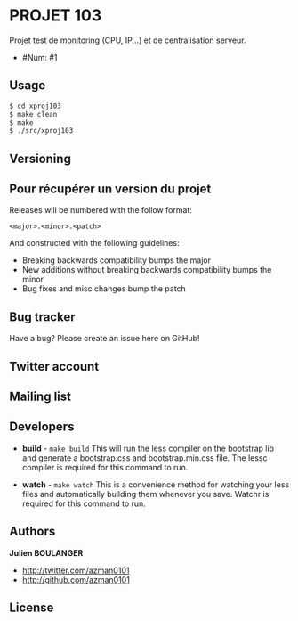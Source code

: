 PROJET 103
=================

Projet test de monitoring (CPU, IP...) et de centralisation serveur.

* \#Num: #1

Usage
-----

```bash
$ cd xproj103
$ make clean
$ make
$ ./src/xproj103 
```



Versioning
----------

Pour récupérer un version du projet
-----------------------------------


Releases will be numbered with the follow format:

`<major>.<minor>.<patch>`

And constructed with the following guidelines:

* Breaking backwards compatibility bumps the major
* New additions without breaking backwards compatibility bumps the minor
* Bug fixes and misc changes bump the patch



Bug tracker
-----------

Have a bug? Please create an issue here on GitHub!


Twitter account
---------------

Mailing list
------------



Developers
----------


+ **build** - `make build`
This will run the less compiler on the bootstrap lib and generate a bootstrap.css and bootstrap.min.css file.
The lessc compiler is required for this command to run.

+ **watch** - `make watch`
This is a convenience method for watching your less files and automatically building them whenever you save.
Watchr is required for this command to run.


Authors
-------

**Julien BOULANGER**

+ http://twitter.com/azman0101
+ http://github.com/azman0101


License
---------------------

